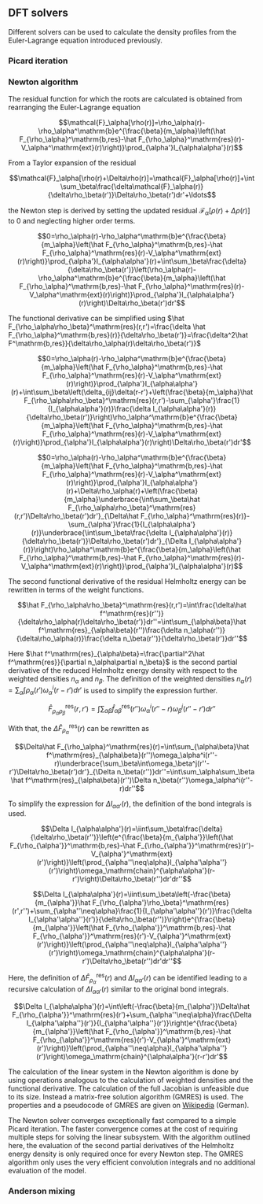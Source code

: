 ## DFT solvers
Different solvers can be used to calculate the density profiles from the Euler-Lagrange equation introduced previously.

### Picard iteration

### Newton algorithm
The residual function for which the roots are calculated is obtained from rearranging the Euler-Lagrange equation

$$\mathcal{F}_\alpha[\rho(r)]=\rho_\alpha(r)-\rho_\alpha^\mathrm{b}e^{\frac{\beta}{m_\alpha}\left(\hat F_{\rho_\alpha}^\mathrm{b,res}-\hat F_{\rho_\alpha}^\mathrm{res}(r)-V_\alpha^\mathrm{ext}(r)\right)}\prod_{\alpha'}I_{\alpha\alpha'}(r)$$

From a Taylor expansion of the residual

$$\mathcal{F}_\alpha[\rho(r)+\Delta\rho(r)]=\mathcal{F}_\alpha[\rho(r)]+\int\sum_\beta\frac{\delta\mathcal{F}_\alpha(r)}{\delta\rho_\beta(r')}\Delta\rho_\beta(r')dr'+\ldots$$

the Newton step is derived by setting the updated residual $\mathcal{F}_\alpha[\rho(r)+\Delta\rho(r)]$ to 0 and neglecting higher order terms.

$$0=\rho_\alpha(r)-\rho_\alpha^\mathrm{b}e^{\frac{\beta}{m_\alpha}\left(\hat F_{\rho_\alpha}^\mathrm{b,res}-\hat F_{\rho_\alpha}^\mathrm{res}(r)-V_\alpha^\mathrm{ext}(r)\right)}\prod_{\alpha'}I_{\alpha\alpha'}(r)+\int\sum_\beta\frac{\delta}{\delta\rho_\beta(r')}\left(\rho_\alpha(r)-\rho_\alpha^\mathrm{b}e^{\frac{\beta}{m_\alpha}\left(\hat F_{\rho_\alpha}^\mathrm{b,res}-\hat F_{\rho_\alpha}^\mathrm{res}(r)-V_\alpha^\mathrm{ext}(r)\right)}\prod_{\alpha'}I_{\alpha\alpha'}(r)\right)\Delta\rho_\beta(r')dr'$$

The functional derivative can be simplified using $\hat F_{\rho_\alpha\rho_\beta}^\mathrm{res}(r,r')=\frac{\delta \hat F_{\rho_\alpha}^\mathrm{b,res}(r)}{\delta\rho_\beta(r')}=\frac{\delta^2\hat F^\mathrm{b,res}}{\delta\rho_\alpha(r)\delta\rho_\beta(r')}$

$$0=\rho_\alpha(r)-\rho_\alpha^\mathrm{b}e^{\frac{\beta}{m_\alpha}\left(\hat F_{\rho_\alpha}^\mathrm{b,res}-\hat F_{\rho_\alpha}^\mathrm{res}(r)-V_\alpha^\mathrm{ext}(r)\right)}\prod_{\alpha'}I_{\alpha\alpha'}(r)+\int\sum_\beta\left(\delta_{ij}\delta(r-r')+\left(\frac{\beta}{m_\alpha}\hat F_{\rho_\alpha\rho_\beta}^\mathrm{res}(r,r')-\sum_{\alpha'}\frac{1}{I_{\alpha\alpha'}(r)}\frac{\delta I_{\alpha\alpha'}(r)}{\delta\rho_\beta(r')}\right)\rho_\alpha^\mathrm{b}e^{\frac{\beta}{m_\alpha}\left(\hat F_{\rho_\alpha}^\mathrm{b,res}-\hat F_{\rho_\alpha}^\mathrm{res}(r)-V_\alpha^\mathrm{ext}(r)\right)}\prod_{\alpha'}I_{\alpha\alpha'}(r)\right)\Delta\rho_\beta(r')dr'$$

$$0=\rho_\alpha(r)-\rho_\alpha^\mathrm{b}e^{\frac{\beta}{m_\alpha}\left(\hat F_{\rho_\alpha}^\mathrm{b,res}-\hat F_{\rho_\alpha}^\mathrm{res}(r)-V_\alpha^\mathrm{ext}(r)\right)}\prod_{\alpha'}I_{\alpha\alpha'}(r)+\Delta\rho_\alpha(r)+\left(\frac{\beta}{m_\alpha}\underbrace{\int\sum_\beta\hat F_{\rho_\alpha\rho_\beta}^\mathrm{res}(r,r')\Delta\rho_\beta(r')dr'}_{\Delta\hat F_{\rho_\alpha}^\mathrm{res}(r)}-\sum_{\alpha'}\frac{1}{I_{\alpha\alpha'}(r)}\underbrace{\int\sum_\beta\frac{\delta I_{\alpha\alpha'}(r)}{\delta\rho_\beta(r')}\Delta\rho_\beta(r')dr'}_{\Delta I_{\alpha\alpha'}(r)}\right)\rho_\alpha^\mathrm{b}e^{\frac{\beta}{m_\alpha}\left(\hat F_{\rho_\alpha}^\mathrm{b,res}-\hat F_{\rho_\alpha}^\mathrm{res}(r)-V_\alpha^\mathrm{ext}(r)\right)}\prod_{\alpha'}I_{\alpha\alpha'}(r)$$

The second functional derivative of the residual Helmholtz energy can be rewritten in terms of the weight functions.

$$\hat F_{\rho_\alpha\rho_\beta}^\mathrm{res}(r,r')=\int\frac{\delta\hat f^\mathrm{res}(r'')}{\delta\rho_\alpha(r)\delta\rho_\beta(r')}dr''=\int\sum_{\alpha\beta}\hat f^\mathrm{res}_{\alpha\beta}(r'')\frac{\delta n_\alpha(r'')}{\delta\rho_\alpha(r)}\frac{\delta n_\beta(r'')}{\delta\rho_\beta(r')}dr''$$

Here $\hat f^\mathrm{res}_{\alpha\beta}=\frac{\partial^2\hat f^\mathrm{res}}{\partial n_\alpha\partial n_\beta}$ is the second partial derivative of the reduced Helmholtz energy density with respect to the weighted densities $n_\alpha$ and $n_\beta$. The definition of the weighted densities $n_\alpha(r)=\sum_\alpha\int\rho_\alpha(r')\omega_\alpha^i(r-r')dr'$ is used to simplify the expression further.

$$\hat F_{\rho_\alpha\rho_\beta}^\mathrm{res}(r,r')=\int\sum_{\alpha\beta}\hat f^\mathrm{res}_{\alpha\beta}(r'')\omega_\alpha^i(r''-r)\omega_\beta^j(r''-r')dr''$$

With that, the $\Delta\hat F_{\rho_\alpha}^\mathrm{res}(r)$ can be rewritten as

$$\Delta\hat F_{\rho_\alpha}^\mathrm{res}(r)=\int\sum_{\alpha\beta}\hat f^\mathrm{res}_{\alpha\beta}(r'')\omega_\alpha^i(r''-r)\underbrace{\sum_\beta\int\omega_\beta^j(r''-r')\Delta\rho_\beta(r')dr'}_{\Delta n_\beta(r'')}dr''=\int\sum_\alpha\sum_\beta \hat f^\mathrm{res}_{\alpha\beta}(r'')\Delta n_\beta(r'')\omega_\alpha^i(r''-r)dr''$$

To simplify the expression for $\Delta I_{\alpha\alpha'}(r)$, the definition of the bond integrals is used.

$$\Delta I_{\alpha\alpha'}(r)=\iint\sum_\beta\frac{\delta}{\delta\rho_\beta(r'')}\left(e^{\frac{\beta}{m_{\alpha'}}\left(\hat F_{\rho_{\alpha'}}^\mathrm{b,res}-\hat F_{\rho_{\alpha'}}^\mathrm{res}(r')-V_{\alpha'}^\mathrm{ext}(r')\right)}\left(\prod_{\alpha''\neq\alpha}I_{\alpha'\alpha''}(r')\right)\omega_\mathrm{chain}^{\alpha\alpha'}(r-r')\right)\Delta\rho_\beta(r'')dr'dr''$$

$$\Delta I_{\alpha\alpha'}(r)=\iint\sum_\beta\left(-\frac{\beta}{m_{\alpha'}}\hat F_{\rho_{\alpha'}\rho_\beta}^\mathrm{res}(r',r'')+\sum_{\alpha''\neq\alpha}\frac{1}{I_{\alpha'\alpha''}(r')}\frac{\delta I_{\alpha'\alpha''}(r')}{\delta\rho_\beta(r'')}\right)e^{\frac{\beta}{m_{\alpha'}}\left(\hat F_{\rho_{\alpha'}}^\mathrm{b,res}-\hat F_{\rho_{\alpha'}}^\mathrm{res}(r')-V_{\alpha'}^\mathrm{ext}(r')\right)}\left(\prod_{\alpha''\neq\alpha}I_{\alpha'\alpha''}(r')\right)\omega_\mathrm{chain}^{\alpha\alpha'}(r-r')\Delta\rho_\beta(r'')dr'dr''$$

Here, the definition of $\Delta\hat F_{\rho_\alpha}^\mathrm{res}(r)$ and $\Delta I_{\alpha\alpha'}(r)$ can be identified leading to a recursive calculation of $\Delta I_{\alpha\alpha'}(r)$ similar to the original bond integrals.

$$\Delta I_{\alpha\alpha'}(r)=\int\left(-\frac{\beta}{m_{\alpha'}}\Delta\hat F_{\rho_{\alpha'}}^\mathrm{res}(r')+\sum_{\alpha''\neq\alpha}\frac{\Delta I_{\alpha'\alpha''}(r')}{I_{\alpha'\alpha''}(r')}\right)e^{\frac{\beta}{m_{\alpha'}}\left(\hat F_{\rho_{\alpha'}}^\mathrm{b,res}-\hat F_{\rho_{\alpha'}}^\mathrm{res}(r')-V_{\alpha'}^\mathrm{ext}(r')\right)}\left(\prod_{\alpha''\neq\alpha}I_{\alpha'\alpha''}(r')\right)\omega_\mathrm{chain}^{\alpha\alpha'}(r-r')dr'$$

The calculation of the linear system in the Newton algorithm is done by using operations analogous to the calculation of weighted densities and the functional derivative. The calculation of the full Jacobian is unfeasible due to its size. Instead a matrix-free solution algorithm (GMRES) is used. The properties and a pseudocode of GMRES are given on [Wikipedia](https://de.wikipedia.org/wiki/GMRES-Verfahren) (German).

The Newton solver converges exceptionally fast compared to a simple Picard iteration. The faster convergence comes at the cost of requiring multiple steps for solving the linear subsystem. With the algorithm outlined here, the evaluation of the second partial derivatives of the Helmholtz energy density is only required once for every Newton step. The GMRES algorithm only uses the very efficient convolution integrals and no additional evaluation of the model.

### Anderson mixing